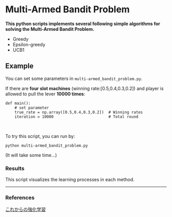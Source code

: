 # Multi-Armed Bandit Problem

**This python scripts implements several following simple algorithms for solving the Multi-Armed Bandit Problem.**

- Greedy
- Epsilon-greedy
- UCB1


## Example
You can set some parameters in `multi-armed_bandit_problem.py`.

If there are **four slot machines** (winning rate:[0.5,0.4,0.3,0.2]) and player is allowed to pull the lever **10000 times**:

```python;multi-armed_bandit_problem
def main():
    # set parameter
    true_rate = np.array([0.5,0.4,0.3,0.2])  # Winning rates
    iteration = 10000                        # Total round
```

</br>

To try this script, you can run by:
```
python multi-armed_bandit_problem.py
```
(It will take some time...)

### Results
This script visualizes the learning processes in each method.


---

### References
[これからの強化学習](http://www.morikita.co.jp/books/book/3034)
